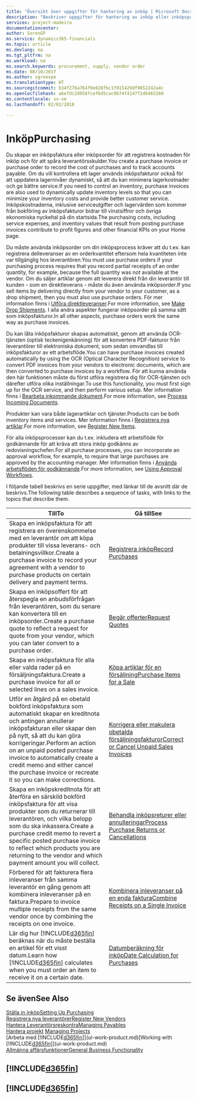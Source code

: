 ```yaml
---
title: "Översikt över uppgifter för hantering av inköp | Microsoft Docs"
description: "Beskriver uppgifter för hantering av inköp eller inköpsprocesser, inklusive hur inköpsfakturor och inköpsorder fungerar."
services: project-madeira
documentationcenter: 
author: SorenGP
ms.service: dynamics365-financials
ms.topic: article
ms.devlang: na
ms.tgt_pltfrm: na
ms.workload: na
ms.search.keywords: procurement, supply, vendor order
ms.date: 08/10/2017
ms.author: sgroespe
ms.translationtype: HT
ms.sourcegitcommit: b34f276a764f0e828fbc1f015429df9852242a4c
ms.openlocfilehash: a6efdc2d958fcef6d5cac8b74f4147f2d6465160
ms.contentlocale: sv-se
ms.lasthandoff: 02/02/2018

---
```

# <a name="purchasing"></a><span data-ttu-id="9e17b-103">Inköp</span><span class="sxs-lookup"><span data-stu-id="9e17b-103">Purchasing</span></span>
<span data-ttu-id="9e17b-104">Du skapar en inköpsfaktura eller inköpsorder för att registrera kostnaden för inköp och för att spåra leverantörsskulder.</span><span class="sxs-lookup"><span data-stu-id="9e17b-104">You create a purchase invoice or purchase order to record the cost of purchases and to track accounts payable.</span></span> <span data-ttu-id="9e17b-105">Om du vill kontrollera ett lager används inköpsfakturor också för att uppdatera lagernivåer dynamiskt, så att du kan minimera lagerkostnader och ge bättre service.</span><span class="sxs-lookup"><span data-stu-id="9e17b-105">If you need to control an inventory, purchase invoices are also used to dynamically update inventory levels so that you can minimize your inventory costs and provide better customer service.</span></span> <span data-ttu-id="9e17b-106">Inköpskostnaderna, inklusive serviceutgifter och lagervärden som kommer från bokföring av inköpsfakturor bidrar till vinstsiffror och övriga ekonomiska nyckeltal på din startsida.</span><span class="sxs-lookup"><span data-stu-id="9e17b-106">The purchasing costs, including service expenses, and inventory values that result from posting purchase invoices contribute to profit figures and other financial KPIs on your Home page.</span></span>

<span data-ttu-id="9e17b-107">Du måste använda inköpsorder om din inköpsprocess kräver att du t.ex. kan registrera delleveranser av en orderkvantitet eftersom hela kvantiteten inte var tillgänglig hos leverantören.</span><span class="sxs-lookup"><span data-stu-id="9e17b-107">You must use purchase orders if your purchasing process requires that you record partial receipts of an order quantity, for example, because the full quantity was not available at the vendor.</span></span> <span data-ttu-id="9e17b-108">Om du säljer artiklar genom att leverera direkt från din leverantör till kunden - som en direktleverans - måste du även använda inköpsorder.</span><span class="sxs-lookup"><span data-stu-id="9e17b-108">If you sell items by delivering directly from your vendor to your customer, as a drop shipment, then you must also use purchase orders.</span></span> <span data-ttu-id="9e17b-109">För mer information finns i [Utföra direktleveranser](sales-how-drop-shipment.md).</span><span class="sxs-lookup"><span data-stu-id="9e17b-109">For more information, see [Make Drop Shipments](sales-how-drop-shipment.md).</span></span> <span data-ttu-id="9e17b-110">I alla andra aspekter fungerar inköpsorder på samma sätt som inköpsfakturor.</span><span class="sxs-lookup"><span data-stu-id="9e17b-110">In all other aspects, purchase orders work the same way as purchase invoices.</span></span>

<span data-ttu-id="9e17b-111">Du kan låta inköpsfakturor skapas automatiskt, genom att använda OCR-tjänsten (optisk teckenigenkänning) för att konvertera PDF-fakturor från leverantörer till elektroniska dokument, som sedan omvandlas till inköpsfakturor av ett arbetsflöde.</span><span class="sxs-lookup"><span data-stu-id="9e17b-111">You can have purchase invoices created automatically by using the OCR (Optical Character Recognition) service to convert PDF invoices from your vendors to electronic documents, which are then converted to purchase invoices by a workflow.</span></span> <span data-ttu-id="9e17b-112">För att kunna använda den här funktionen måste du först utföra registrera dig för OCR-tjänsten och därefter utföra olika inställningar.</span><span class="sxs-lookup"><span data-stu-id="9e17b-112">To use this functionality, you must first sign up for the OCR service, and then perform various setup.</span></span> <span data-ttu-id="9e17b-113">Mer information finns i [Bearbeta inkommande dokument](across-process-income-documents.md).</span><span class="sxs-lookup"><span data-stu-id="9e17b-113">For more information, see [Process Incoming Documents](across-process-income-documents.md).</span></span>      

<span data-ttu-id="9e17b-114">Produkter kan vara både lagerartiklar och tjänster.</span><span class="sxs-lookup"><span data-stu-id="9e17b-114">Products can be both inventory items and services.</span></span> <span data-ttu-id="9e17b-115">Mer information finns i [Registrera nya artiklar](inventory-how-register-new-items.md).</span><span class="sxs-lookup"><span data-stu-id="9e17b-115">For more information, see [Register New Items](inventory-how-register-new-items.md).</span></span>

<span data-ttu-id="9e17b-116">För alla inköpsprocesser kan du t.ex. inkludera ett arbetsflöde för godkännande för att kräva att stora inköp godkänns av redovisningschefen.</span><span class="sxs-lookup"><span data-stu-id="9e17b-116">For all purchase processes, you can incorporate an approval workflow, for example, to require that large purchases are approved by the accounting manager.</span></span> <span data-ttu-id="9e17b-117">Mer information finns i [Använda arbetsflöden för godkännande](across-how-use-approval-workflows.md).</span><span class="sxs-lookup"><span data-stu-id="9e17b-117">For more information, see [Using Approval Workflows](across-how-use-approval-workflows.md).</span></span>

<span data-ttu-id="9e17b-118">I följande tabell beskrivs en serie uppgifter, med länkar till de avsnitt där de beskrivs.</span><span class="sxs-lookup"><span data-stu-id="9e17b-118">The following table describes a sequence of tasks, with links to the topics that describe them.</span></span>

| <span data-ttu-id="9e17b-119">Till</span><span class="sxs-lookup"><span data-stu-id="9e17b-119">To</span></span> | <span data-ttu-id="9e17b-120">Gå till</span><span class="sxs-lookup"><span data-stu-id="9e17b-120">See</span></span> |
| --- | --- |
| <span data-ttu-id="9e17b-121">Skapa en inköpsfaktura för att registrera en överenskommelse med en leverantör om att köpa produkter till vissa leverans- och betalningsvillkor.</span><span class="sxs-lookup"><span data-stu-id="9e17b-121">Create a purchase invoice to record your agreement with a vendor to purchase products on certain delivery and payment terms.</span></span> |[<span data-ttu-id="9e17b-122">Registrera inköp</span><span class="sxs-lookup"><span data-stu-id="9e17b-122">Record Purchases</span></span>](purchasing-how-record-purchases.md) |
|<span data-ttu-id="9e17b-123">Skapa en inköpsoffert för att återspegla en anbudsförfrågan från leverantören, som du senare kan konvertera till en inköpsorder.</span><span class="sxs-lookup"><span data-stu-id="9e17b-123">Create a purchase quote to reflect a request for quote from your vendor, which you can later convert to a purchase order.</span></span>|[<span data-ttu-id="9e17b-124">Begär offerter</span><span class="sxs-lookup"><span data-stu-id="9e17b-124">Request Quotes</span></span>](purchasing-how-request-quotes.md)|
| <span data-ttu-id="9e17b-125">Skapa en inköpsfaktura för alla eller valda rader på en försäljningsfaktura.</span><span class="sxs-lookup"><span data-stu-id="9e17b-125">Create a purchase invoice for all or selected lines on a sales invoice.</span></span> |[<span data-ttu-id="9e17b-126">Köpa artiklar för en försäljning</span><span class="sxs-lookup"><span data-stu-id="9e17b-126">Purchase Items for a Sale</span></span>](purchasing-how-purchase-products-sale.md) |
| <span data-ttu-id="9e17b-127">Utför en åtgärd på en obetald bokförd inköpsfaktura som automatiskt skapar en kreditnota och antingen annullerar inköpsfakturan eller skapar den på nytt, så att du kan göra korrigeringar.</span><span class="sxs-lookup"><span data-stu-id="9e17b-127">Perform an action on an unpaid posted purchase invoice to automatically create a credit memo and either cancel the purchase invoice or recreate it so you can make corrections.</span></span> |[<span data-ttu-id="9e17b-128">Korrigera eller makulera obetalda försäljningsfakturor</span><span class="sxs-lookup"><span data-stu-id="9e17b-128">Correct or Cancel Unpaid Sales Invoices</span></span>](purchasing-how-correct-cancel-unpaid-purchase-invoices.md) |
| <span data-ttu-id="9e17b-129">Skapa en inköpskreditnota för att återföra en särskild bokförd inköpsfaktura för att visa produkter som du returnerar till leverantören, och vilka belopp som du ska inkassera.</span><span class="sxs-lookup"><span data-stu-id="9e17b-129">Create a purchase credit memo to revert a specific posted purchase invoice to reflect which products you are returning to the vendor and which payment amount you will collect.</span></span> |[<span data-ttu-id="9e17b-130">Behandla inköpsreturer eller annulleringar</span><span class="sxs-lookup"><span data-stu-id="9e17b-130">Process Purchase Returns or Cancellations</span></span>](purchasing-how-register-new-vendors.md) |
|<span data-ttu-id="9e17b-131">Förbered för att fakturera flera inleveranser från samma leverantör en gång genom att kombinera inleveranser på en faktura.</span><span class="sxs-lookup"><span data-stu-id="9e17b-131">Prepare to invoice multiple receipts from the same vendor once by combining the receipts on one invoice.</span></span>|[<span data-ttu-id="9e17b-132">Kombinera inleveranser på en enda faktura</span><span class="sxs-lookup"><span data-stu-id="9e17b-132">Combine Receipts on a Single Invoice</span></span>](purchasing-how-to-combine-receipts.md)|
| <span data-ttu-id="9e17b-133">Lär dig hur [!INCLUDE[d365fin](includes/d365fin_md.md)] beräknas när du måste beställa en artikel för ett visst datum.</span><span class="sxs-lookup"><span data-stu-id="9e17b-133">Learn how [!INCLUDE[d365fin](includes/d365fin_md.md)] calculates when you must order an item to receive it on a certain date.</span></span>|[<span data-ttu-id="9e17b-134">Datumberäkning för inköp</span><span class="sxs-lookup"><span data-stu-id="9e17b-134">Date Calculation for Purchases</span></span>](purchasing-date-calculation-for-purchases.md)|

## <a name="see-also"></a><span data-ttu-id="9e17b-135">Se även</span><span class="sxs-lookup"><span data-stu-id="9e17b-135">See Also</span></span>
[<span data-ttu-id="9e17b-136">Ställa in inköp</span><span class="sxs-lookup"><span data-stu-id="9e17b-136">Setting Up Purchasing</span></span>](purchasing-setup-purchasing.md)  
[<span data-ttu-id="9e17b-137">Registrera nya leverantörer</span><span class="sxs-lookup"><span data-stu-id="9e17b-137">Register New Vendors</span></span>](purchasing-how-register-new-vendors.md)  
[<span data-ttu-id="9e17b-138">Hantera Leverantörsreskontra</span><span class="sxs-lookup"><span data-stu-id="9e17b-138">Managing Payables</span></span>](payables-manage-payables.md)  
<span data-ttu-id="9e17b-139">[Hantera projekt](projects-manage-projects.md)  </span><span class="sxs-lookup"><span data-stu-id="9e17b-139">[Managing Projects](projects-manage-projects.md)  </span></span>  
<span data-ttu-id="9e17b-140">[Arbeta med [!INCLUDE[d365fin](includes/d365fin_md.md)]](ui-work-product.md)</span><span class="sxs-lookup"><span data-stu-id="9e17b-140">[Working with [!INCLUDE[d365fin](includes/d365fin_md.md)]](ui-work-product.md)</span></span>  
[<span data-ttu-id="9e17b-141">Allmänna affärsfunktioner</span><span class="sxs-lookup"><span data-stu-id="9e17b-141">General Business Functionality</span></span>](ui-across-business-areas.md)

## [!INCLUDE[d365fin](includes/free_trial_md.md)]  
## [!INCLUDE[d365fin](includes/training_link_md.md)]

